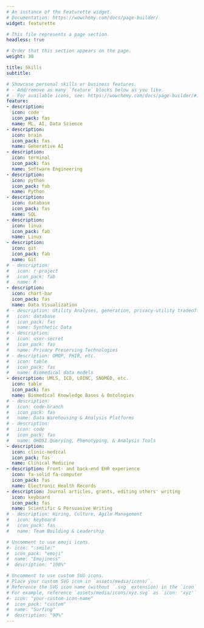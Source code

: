 ```yaml
---
# An instance of the Featurette widget.
# Documentation: https://wowchemy.com/docs/page-builder/
widget: featurette

# This file represents a page section.
headless: true

# Order that this section appears on the page.
weight: 30

title: Skills
subtitle:

# Showcase personal skills or business features.
# - Add/remove as many `feature` blocks below as you like.
# - For available icons, see: https://wowchemy.com/docs/page-builder/#icons
feature:
- description:
  icon: code
  icon_pack: fas
  name: ML, AI, Data Science
- description:
  icon: brain
  icon_pack: fas
  name: Generative AI
- description:
  icon: terminal
  icon_pack: fas
  name: Software Engineering
- description:
  icon: python
  icon_pack: fab
  name: Python
- description:
  icon: database
  icon_pack: fas
  name: SQL
- description:
  icon: linux
  icon_pack: fab
  name: Linux
- description:
  icon: git
  icon_pack: fab
  name: Git
# - description:
#   icon: r-project
#   icon_pack: fab
#   name: R
- description:
  icon: chart-bar
  icon_pack: fas
  name: Data Visualization
# - description: Utility Analyses, generation, privacy-utility tradeoff
#   icon: database
#   icon_pack: fas
#   name: Synthetic Data
# - description:
#   icon: user-secret
#   icon_pack: fas
#   name: Privacy Preserving Technologies
# - description: OMOP, FHIR, etc.
#   icon: table
#   icon_pack: fas
#   name: Biomedical data models
- description: UMLS, ICD, LOINC, SNOMED, etc.
  icon: table
  icon_pack: fas
  name: Biomedical Knowledge Bases & Ontologies
# - description:
#   icon: code-branch
#   icon_pack: fas
#   name: Data Warehousing & Analysis Platforms 
# - description:
#   icon: code
#   icon_pack: fas
#   name: OHDSI Querying, Phenotyping, & Analysis Tools
- description:
  icon: clinic-medical
  icon_pack: fas
  name: Clinical Medicine
- description: Front- and back-end EHR experience
  icon: fa-solid fa-computer
  icon_pack: fas
  name: Electronic Health Records
- description: Journal articles, grants, editing others' writing
  icon: keyboard
  icon_pack: fas
  name: Scientific & Persuasive Writing
# - description: Hiring, Culture, Agile Management
#   icon: keyboard
#   icon_pack: fas
#   name: Team Building & Leadership

# Uncomment to use emoji icons.
#- icon: ":smile:"
#  icon_pack: "emoji"
#  name: "Emojiness"
#  description: "100%"  

# Uncomment to use custom SVG icons.
# Place your custom SVG icon in `assets/media/icons/`.
# Reference the SVG icon name (without `.svg` extension) in the `icon` field.
# For example, reference `assets/media/icons/xyz.svg` as `icon: 'xyz'`
#- icon: "your-custom-icon-name"
#  icon_pack: "custom"
#  name: "Surfing"
#  description: "90%"
---
```

